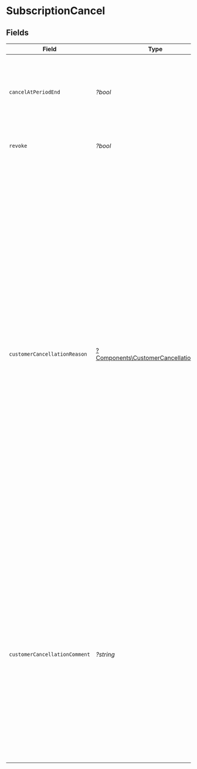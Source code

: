 # SubscriptionCancel


## Fields

| Field                                                                                                                                                                                                                                                                                                                                                                                                                                                                                                                                                                                                                                                                                                                      | Type                                                                                                                                                                                                                                                                                                                                                                                                                                                                                                                                                                                                                                                                                                                       | Required                                                                                                                                                                                                                                                                                                                                                                                                                                                                                                                                                                                                                                                                                                                   | Description                                                                                                                                                                                                                                                                                                                                                                                                                                                                                                                                                                                                                                                                                                                |
| -------------------------------------------------------------------------------------------------------------------------------------------------------------------------------------------------------------------------------------------------------------------------------------------------------------------------------------------------------------------------------------------------------------------------------------------------------------------------------------------------------------------------------------------------------------------------------------------------------------------------------------------------------------------------------------------------------------------------- | -------------------------------------------------------------------------------------------------------------------------------------------------------------------------------------------------------------------------------------------------------------------------------------------------------------------------------------------------------------------------------------------------------------------------------------------------------------------------------------------------------------------------------------------------------------------------------------------------------------------------------------------------------------------------------------------------------------------------- | -------------------------------------------------------------------------------------------------------------------------------------------------------------------------------------------------------------------------------------------------------------------------------------------------------------------------------------------------------------------------------------------------------------------------------------------------------------------------------------------------------------------------------------------------------------------------------------------------------------------------------------------------------------------------------------------------------------------------- | -------------------------------------------------------------------------------------------------------------------------------------------------------------------------------------------------------------------------------------------------------------------------------------------------------------------------------------------------------------------------------------------------------------------------------------------------------------------------------------------------------------------------------------------------------------------------------------------------------------------------------------------------------------------------------------------------------------------------- |
| `cancelAtPeriodEnd`                                                                                                                                                                                                                                                                                                                                                                                                                                                                                                                                                                                                                                                                                                        | *?bool*                                                                                                                                                                                                                                                                                                                                                                                                                                                                                                                                                                                                                                                                                                                    | :heavy_minus_sign:                                                                                                                                                                                                                                                                                                                                                                                                                                                                                                                                                                                                                                                                                                         | Cancel an active subscription once the current period ends.<br/><br/>Or uncancel a subscription currently set to be revoked at period end.                                                                                                                                                                                                                                                                                                                                                                                                                                                                                                                                                                                 |
| `revoke`                                                                                                                                                                                                                                                                                                                                                                                                                                                                                                                                                                                                                                                                                                                   | *?bool*                                                                                                                                                                                                                                                                                                                                                                                                                                                                                                                                                                                                                                                                                                                    | :heavy_minus_sign:                                                                                                                                                                                                                                                                                                                                                                                                                                                                                                                                                                                                                                                                                                         | Cancel and revoke an active subscription immediately                                                                                                                                                                                                                                                                                                                                                                                                                                                                                                                                                                                                                                                                       |
| `customerCancellationReason`                                                                                                                                                                                                                                                                                                                                                                                                                                                                                                                                                                                                                                                                                               | [?Components\CustomerCancellationReason](../../Models/Components/CustomerCancellationReason.md)                                                                                                                                                                                                                                                                                                                                                                                                                                                                                                                                                                                                                            | :heavy_minus_sign:                                                                                                                                                                                                                                                                                                                                                                                                                                                                                                                                                                                                                                                                                                         | Customer reason for cancellation.<br/><br/>Helpful to monitor reasons behind churn for future improvements.<br/><br/>Only set this in case your own service is requesting the reason from the<br/>customer. Or you know based on direct conversations, i.e support, with<br/>the customer.<br/><br/>* `too_expensive`: Too expensive for the customer.<br/>* `missing_features`: Customer is missing certain features.<br/>* `switched_service`: Customer switched to another service.<br/>* `unused`: Customer is not using it enough.<br/>* `customer_service`: Customer is not satisfied with the customer service.<br/>* `low_quality`: Customer is unhappy with the quality.<br/>* `too_complex`: Customer considers the service too complicated.<br/>* `other`: Other reason(s). |
| `customerCancellationComment`                                                                                                                                                                                                                                                                                                                                                                                                                                                                                                                                                                                                                                                                                              | *?string*                                                                                                                                                                                                                                                                                                                                                                                                                                                                                                                                                                                                                                                                                                                  | :heavy_minus_sign:                                                                                                                                                                                                                                                                                                                                                                                                                                                                                                                                                                                                                                                                                                         | Customer feedback and why they decided to cancel.<br/><br/>**IMPORTANT:**<br/>Do not use this to store internal notes! It's intended to be input<br/>from the customer and is therefore also available in their Polar<br/>purchases library.<br/><br/>Only set this in case your own service is requesting the reason from the<br/>customer. Or you copy a message directly from a customer<br/>conversation, i.e support.                                                                                                                                                                                                                                                                                                 |